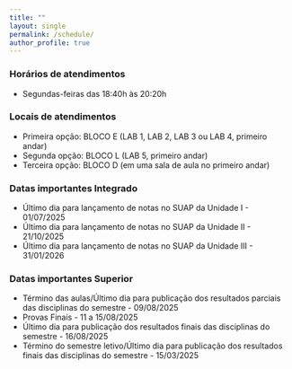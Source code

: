 ```yaml
---
title: ""
layout: single
permalink: /schedule/
author_profile: true
---
```


<link rel="stylesheet" href="{{ '/assets/css/custom.css' | relative_url }}">


### Horários de atendimentos

- <span class="general-title-medium ">Segundas-feiras das 18:40h às 20:20h</span>

### Locais de atendimentos

- <span class="general-title-medium">Primeira opção: BLOCO E (LAB 1, LAB 2, LAB 3 ou LAB 4, primeiro andar)</span>
- <span class="general-title-medium">Segunda opção: BLOCO L (LAB 5, primeiro andar)</span>
- <span class="general-title-medium">Terceira opção: BLOCO D (em uma sala de aula no primeiro andar)</span>


### Datas importantes Integrado
- <span class="general-title-medium">Último dia para lançamento de notas no SUAP da Unidade I - 01/07/2025</span>
- <span class="general-title-medium">Último dia para lançamento de notas no SUAP da Unidade II - 21/10/2025</span>
- <span class="general-title-medium">Último dia para lançamento de notas no SUAP da Unidade III - 31/01/2026</span>


### Datas importantes Superior

- <span class="general-title-medium">Término das aulas/Último dia para publicação dos resultados parciais das disciplinas do semestre - 09/08/2025</span>
- <span class="general-title-medium">Provas Finais  - 11 a 15/08/2025</span>
- <span class="general-title-medium">Último dia para publicação dos resultados finais das disciplinas do semestre - 16/08/2025</span>
- <span class="general-title-medium">Término do semestre letivo/Último dia para publicação dos resultados finais das disciplinas do semestre - 15/03/2025</span>
